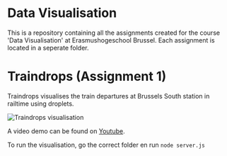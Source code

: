 # Data Visualisation

This is a repository containing all the assignments created for the course 'Data Visualisation' at Erasmushogeschool Brussel.
Each assignment is located in a seperate folder.

# Traindrops (Assignment 1)

Traindrops visualises the train departures at Brussels South station in railtime using droplets.   

![Traindrops visualisation](https://loggrblog.files.wordpress.com/2019/01/traindrops.png "Traindrops")   

A video demo can be found on [Youtube](https://youtu.be/nHyrRg0q7kE).   

To run the visualisation, go the correct folder en run `node server.js`

